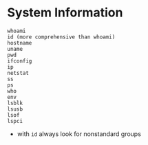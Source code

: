 # System Information

```
whoami
id (more comprehensive than whoami)
hostname
uname 
pwd
ifconfig
ip
netstat
ss
ps
who
env
lsblk
lsusb
lsof
lspci
```

- with `id` always look for nonstandard groups


